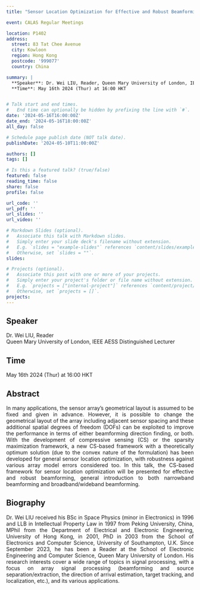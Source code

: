 ```yaml
---
title: "Sensor Location Optimization for Effective and Robust Beamforming"

event: CALAS Regular Meetings

location: P1402
address:
  street: 83 Tat Chee Avenue
  city: Kowloon
  region: Hong Kong
  postcode: '999077'
  country: China

summary: |
  **Speaker**: Dr. Wei LIU, Reader, Queen Mary University of London, IEEE AESS Distinguished Lecturer <br>
  **Time**: May 16th 2024 (Thur) at 16:00 HKT


# Talk start and end times.
#   End time can optionally be hidden by prefixing the line with `#`.
date: '2024-05-16T16:00:00Z'
date_end: '2024-05-16T18:00:00Z'
all_day: false

# Schedule page publish date (NOT talk date).
publishDate: '2024-05-10T11:00:00Z'

authors: []
tags: []

# Is this a featured talk? (true/false)
featured: false
reading_time: false
share: false
profile: false

url_code: ''
url_pdf: ''
url_slides: ''
url_video: ''

# Markdown Slides (optional).
#   Associate this talk with Markdown slides.
#   Simply enter your slide deck's filename without extension.
#   E.g. `slides = "example-slides"` references `content/slides/example-slides.md`.
#   Otherwise, set `slides = ""`.
slides:

# Projects (optional).
#   Associate this post with one or more of your projects.
#   Simply enter your project's folder or file name without extension.
#   E.g. `projects = ["internal-project"]` references `content/project/deep-learning/index.md`.
#   Otherwise, set `projects = []`.
projects:
---
```

## Speaker
Dr. Wei LIU, Reader <br> 
Queen Mary University of London, IEEE AESS Distinguished Lecturer

## Time
May 16th 2024 (Thur) at 16:00 HKT

## Abstract
<div style="text-align: justify">
In many applications, the sensor array’s geometrical layout is assumed to be fixed and given in advance. However, it is possible to change the geometrical layout of the array including adjacent sensor spacing and these additional spatial degrees of freedom (DOFs) can be exploited to improve the performance in terms of either beamforming direction finding, or both. With the development of compressive sensing (CS) or the sparsity maximization framework, a new CS-based framework with a theoretically optimum solution (due to the convex nature of the formulation) has been developed for general sensor location optimization, with robustness against various array model errors considered too. In this talk, the CS-based framework for sensor location optimization will be presented for effective and robust beamforming, general introduction to both narrowband beamforming and broadband/wideband beamforming.
</div>

## Biography
<div style="text-align: justify">
Dr. Wei LIU received his BSc in Space Physics (minor in Electronics) in 1996 and LLB in Intellectual Property Law in 1997 from Peking University, China, MPhil from the Department of Electrical and Electronic Engineering, University of Hong Kong, in 2001, PhD in 2003 from the School of Electronics and Computer Science, University of Southampton, U.K. Since September 2023, he has been a Reader at the School of Electronic Engineering and Computer Science, Queen Mary University of London. His research interests cover a wide range of topics in signal processing, with a focus on array signal processing (beamforming and source separation/extraction, the direction of arrival estimation, target tracking, and localization, etc.), and its various applications.
</div>
